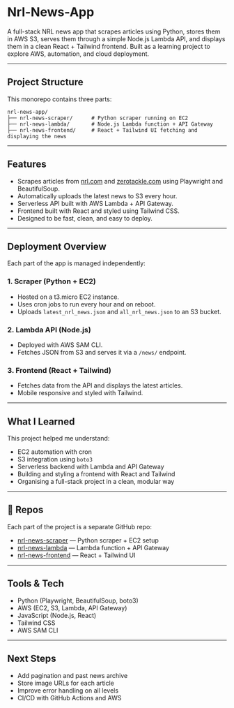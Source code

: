 # Nrl-News-App

A full-stack NRL news app that scrapes articles using Python, stores them in AWS S3, serves them through a simple Node.js Lambda API, and displays them in a clean React + Tailwind frontend. Built as a learning project to explore AWS, automation, and cloud deployment.

---

## Project Structure

This monorepo contains three parts:

```
nrl-news-app/
├── nrl-news-scraper/      # Python scraper running on EC2
├── nrl-news-lambda/       # Node.js Lambda function + API Gateway
├── nrl-news-frontend/     # React + Tailwind UI fetching and displaying the news
```

---

## Features

- Scrapes articles from [nrl.com](https://nrl.com) and [zerotackle.com](https://zerotackle.com) using Playwright and BeautifulSoup.
- Automatically uploads the latest news to S3 every hour.
- Serverless API built with AWS Lambda + API Gateway.
- Frontend built with React and styled using Tailwind CSS.
- Designed to be fast, clean, and easy to deploy.

---

## Deployment Overview

Each part of the app is managed independently:

### 1. **Scraper (Python + EC2)**
- Hosted on a t3.micro EC2 instance.
- Uses cron jobs to run every hour and on reboot.
- Uploads `latest_nrl_news.json` and `all_nrl_news.json` to an S3 bucket.

### 2. **Lambda API (Node.js)**
- Deployed with AWS SAM CLI.
- Fetches JSON from S3 and serves it via a `/news/` endpoint.

### 3. **Frontend (React + Tailwind)**
- Fetches data from the API and displays the latest articles.
- Mobile responsive and styled with Tailwind.

---

## What I Learned

This project helped me understand:
- EC2 automation with cron
- S3 integration using `boto3`
- Serverless backend with Lambda and API Gateway
- Building and styling a frontend with React and Tailwind
- Organising a full-stack project in a clean, modular way

---

## 📁 Repos

Each part of the project is a separate GitHub repo:

- [nrl-news-scraper](https://github.com/yourusername/nrl-news-scraper) — Python scraper + EC2 setup
- [nrl-news-lambda](https://github.com/yourusername/nrl-news-lambda) — Lambda function + API Gateway
- [nrl-news-frontend](https://github.com/yourusername/nrl-news-frontend) — React + Tailwind UI

---

## Tools & Tech

- Python (Playwright, BeautifulSoup, boto3)
- AWS (EC2, S3, Lambda, API Gateway)
- JavaScript (Node.js, React)
- Tailwind CSS
- AWS SAM CLI

---

## Next Steps

- Add pagination and past news archive
- Store image URLs for each article
- Improve error handling on all levels
- CI/CD with GitHub Actions and AWS

